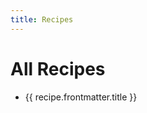 ```yaml
---
title: Recipes
---
```


<script setup>
import { data as recipes } from './recipes.data.js'
</script>

<h1>All Recipes</h1>

<ul>
    <li v-for="recipe of recipes">
        <a :href="recipe.url">{{ recipe.frontmatter.title }}</a>
    </li>
</ul>
